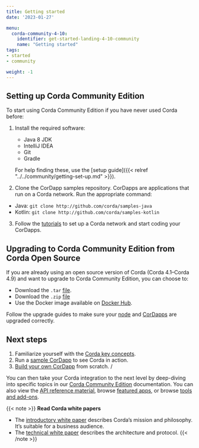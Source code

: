 ```yaml
---
title: Getting started
date: '2023-01-27'

menu:
  corda-community-4-10:
    identifier: get-started-landing-4-10-community
    name: "Getting started"
tags:
- started
- community

weight: -1
---
```


## Setting up Corda Community Edition

To start using Corda Community Edition if you have never used Corda before:

1. Install the required software:
   * Java 8 JDK
   * IntelliJ IDEA
   * Git
   * Gradle

   For help finding these, use the [setup guide]({{< relref "../../community/getting-set-up.md" >}}).

2. Clone the CorDapp samples repository. CorDapps are applications that run on a Corda network. Run the appropriate command:

  * Java: `git clone http://github.com/corda/samples-java`
  * Kotlin: `git clone http://github.com/corda/samples-kotlin`

3. Follow the [tutorials](community/tutorial-cordapp.md) to set up a Corda network and start coding your CorDapps.

## Upgrading to Corda Community Edition from Corda Open Source

If you are already using an open source version of Corda (Corda 4.1–Corda 4.9) and want to upgrade to Corda Community Edition, you can choose to:

* Download the `.tar` [file](https://download.corda.net/corda-community-edition/4.10/community-4.10.tar).
* Download the `.zip` [file](https://download.corda.net/corda-community-edition/4.10/community-4.10.zip)
* Use the Docker image available on [Docker Hub](https://hub.docker.com/repository/docker/corda/community).

Follow the upgrade guides to make sure your [node](../../community/node-upgrade-notes.md) and [CorDapps](../../community/upgrading-cordapps.md) are upgraded correctly.

## Next steps

1. Familiarize yourself with the [Corda key concepts](../about-corda/corda-key-concepts.md). 
2. Run a [sample CorDapp](../../community/tutorial-cordapp.md) to see Corda in action.
4. [Build your own CorDapp](../../community/building-a-cordapp-index.md) from scratch. /

You can then take your Corda integration to the next level by deep-diving into specific topics in our [Corda Community Edition](../../community.html) documentation. You can also view the [API reference material](api-ref.html), browse [featured apps](../apps/apps-index.md), or browse [tools and add-ons](../../../../../../en/tools.html).

{{< note >}}
<b>Read Corda white papers</b>
* The [introductory white paper](https://www.r3.com/white-papers/the-corda-platform-an-introduction-whitepaper/) describes Corda’s mission and philosophy. It’s suitable for a business audience.
* The [technical white paper](https://www.r3.com/white-papers/corda-technical-whitepaper/) describes the architecture and protocol.
{{< /note >}}
